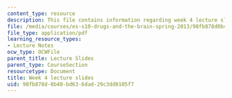 ```yaml
---
content_type: resource
description: This file contains information regarding week 4 lecture slides.
file: /media/courses/es-s10-drugs-and-the-brain-spring-2013/98fb878d0b40bd636dad29c3dd0105f7_MITES_S10S13_Week4.pdf
file_type: application/pdf
learning_resource_types:
- Lecture Notes
ocw_type: OCWFile
parent_title: Lecture Slides
parent_type: CourseSection
resourcetype: Document
title: Week 4 lecture slides
uid: 98fb878d-0b40-bd63-6dad-29c3dd0105f7
---
```

